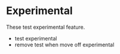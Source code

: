 # Experimental

These test experimental feature.

- test experimental
- remove test when move off experimental
